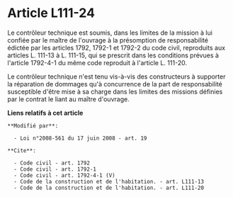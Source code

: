 # Article L111-24

Le contrôleur technique est soumis, dans les limites de la mission à lui confiée par le maître de l'ouvrage à la présomption
de responsabilité édictée par les articles 1792, 1792-1 et 1792-2 du code civil, reproduits aux articles L. 111-13 à L.
111-15, qui se prescrit dans les conditions prévues à l'article 1792-4-1 du même code reproduit à l'article L. 111-20. 

Le contrôleur technique n'est tenu vis-à-vis des constructeurs à supporter la réparation de dommages qu'à concurrence de la
part de responsabilité susceptible d'être mise à sa charge dans les limites des missions définies par le contrat le liant au
maître d'ouvrage.

**Liens relatifs à cet article**

	**Modifié par**:

	  - Loi n°2008-561 du 17 juin 2008 - art. 19

	**Cite**:

	  - Code civil - art. 1792
	  - Code civil - art. 1792-1
	  - Code civil - art. 1792-4-1 (V)
	  - Code de la construction et de l'habitation. - art. L111-13
	  - Code de la construction et de l'habitation. - art. L111-20
